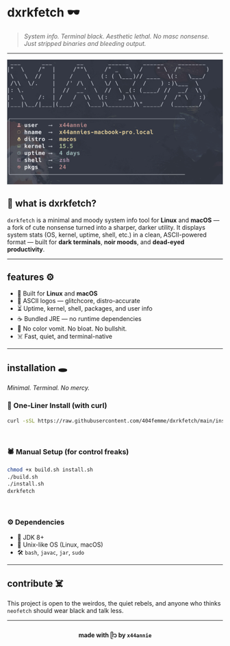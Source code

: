 # dxrkfetch 🕶

> *System info. Terminal black. Aesthetic lethal.*
> *No masc nonsense. Just stripped binaries and bleeding output.*

---

![dxrkfetch macOS](/screenshot/macos.png)

## 🖤 what is dxrkfetch?

`dxrkfetch` is a minimal and moody system info tool for **Linux** and **macOS** — a fork of cute nonsense turned into a sharper, darker utility.
It displays system stats (OS, kernel, uptime, shell, etc.) in a clean, ASCII-powered format — built for **dark terminals**, **noir moods**, and **dead-eyed productivity**.

---

## features ⚙️

* 🐧 Built for **Linux** and **macOS**
* 🩻 ASCII logos — glitchcore, distro-accurate
* ⏳ Uptime, kernel, shell, packages, and user info
* ☕ Bundled JRE — no runtime dependencies
* 🚫 No color vomit. No bloat. No bullshit.
* ☠️ Fast, quiet, and terminal-native

---

## installation 🕳️

*Minimal. Terminal. No mercy.*


### 🧷 One-Liner Install (with curl)

```bash
curl -sSL https://raw.githubusercontent.com/404femme/dxrkfetch/main/install.sh | sh
```
<br>

### 🕷️ Manual Setup (for control freaks)

```bash
chmod +x build.sh install.sh
./build.sh
./install.sh
dxrkfetch
```

<br>

### ⚙️ Dependencies

* 🧱 JDK 8+
* 🧨 Unix-like OS (Linux, macOS)
* 🛠 `bash`, `javac`, `jar`, `sudo`

---

## contribute ☠️
This project is open to the weirdos, the quiet rebels, and anyone who thinks `neofetch` should wear black and talk less.

---

<div align="center">

#### made with ᥫ᭡ by `x44annie`

</div>
